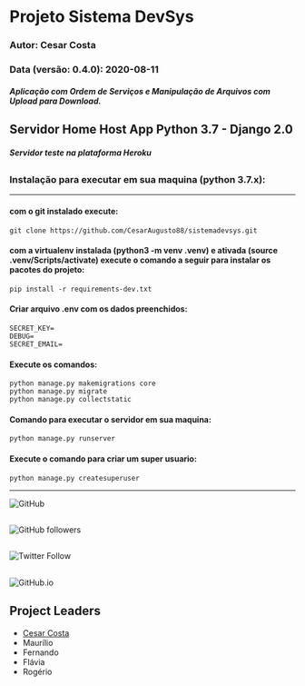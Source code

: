 # Projeto Sistema DevSys
### Autor: Cesar Costa
### Data (versão: 0.4.0): 2020-08-11
##### Aplicação com Ordem de Serviços e Manipulação de Arquivos com Upload para Download.
## Servidor Home Host App Python 3.7 - Django 2.0
##### Servidor teste na plataforma Heroku
##
### Instalação para executar em sua maquina (python 3.7.x):
---
#### com o git instalado execute:
    git clone https://github.com/CesarAugusto88/sistemadevsys.git
#### com a virtualenv instalada (python3 -m venv .venv) e ativada (source .venv/Scripts/activate) execute o comando a seguir para instalar os pacotes do projeto:
    pip install -r requirements-dev.txt
#### Criar arquivo .env com os dados preenchidos:
    SECRET_KEY=
    DEBUG=
    SECRET_EMAIL=
#### Execute os comandos:
    python manage.py makemigrations core
    python manage.py migrate
    python manage.py collectstatic
#### Comando para executar o servidor em sua maquina:
    python manage.py runserver
#### Execute o comando para criar um super usuario:
    python manage.py createsuperuser
---

![GitHub](https://img.shields.io/github/license/CesarAugusto88/sistemadevsys)

##

![GitHub followers](https://img.shields.io/github/followers/CesarAugusto88?%20Follow&style=social)

##

![Twitter Follow](https://img.shields.io/twitter/follow/cesaraugustodem?style=social)

##

![GitHub.io](https://img.shields.io/badge/Github.io-CesarAugusto88.github.io-red)

## Project Leaders

 - [Cesar Costa](https://github.com/cesaraugusto88)
 - Maurílio
 - Fernando
 - Flávia
 - Rogério
